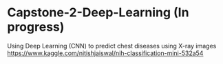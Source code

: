 # Capstone-2-Deep-Learning (In progress)
Using Deep Learning (CNN) to predict chest diseases using X-ray images <br>
https://www.kaggle.com/nitishjaiswal/nih-classification-mini-532a54
